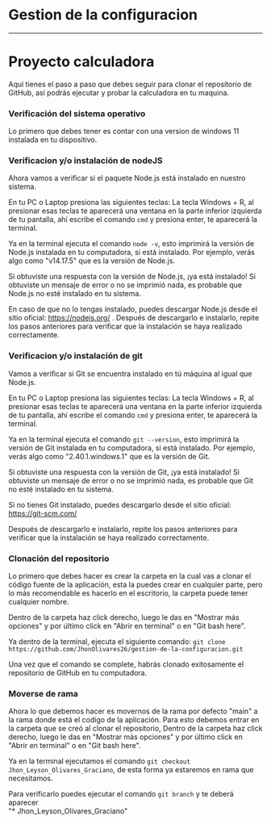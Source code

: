 # Gestion de la configuracion
----
# Proyecto calculadora
Aquí tienes el paso a paso que debes seguir para clonar el repositorio de GitHub, así podrás ejecutar y probar la calculadora en tu maquina.

### Verificación del sistema operativo

Lo primero que debes tener es contar con una version de windows 11 instalada en tu dispositivo.

### Verificacion y/o instalación de nodeJS
Ahora vamos a verificar si el paquete Node.js está instalado en nuestro sistema.

En tu PC o Laptop presiona las siguientes teclas: La tecla Windows + R, al presionar esas teclas te aparecerá una ventana en la parte inferior izquierda de tu pantalla, ahí escribe el comando `cmd` y presiona enter, te aparecerá la terminal.

Ya en la terminal ejecuta el comando `node -v`, esto imprimirá la versión de Node.js instalada en tu computadora, si está instalado. Por ejemplo, verás algo como "v14.17.5" que es la versión de Node.js.

Si obtuviste una respuesta con la versión de Node.js, ¡ya está instalado! Si obtuviste un mensaje de error o no se imprimió nada, es probable que Node.js no esté instalado en tu sistema.

En caso de que no lo tengas instalado, puedes descargar Node.js desde el sitio oficial: https://nodejs.org/ . Después de descargarlo e instalarlo, repite los pasos anteriores para verificar que la instalación se haya realizado correctamente.

### Verificacion y/o instalación de git

Vamos a verificar si Git se encuentra instalado en tú máquina al igual que Node.js.

En tu PC o Laptop presiona las siguientes teclas: La tecla Windows + R, al presionar esas teclas te aparecerá una ventana en la parte inferior izquierda de tu pantalla, ahí escribe el comando `cmd` y presiona enter, te aparecerá la terminal.

Ya en la terminal ejecuta el comando `git --version`, esto imprimirá la versión de Git instalada en tu computadora, si está instalado. Por ejemplo, verás algo como "2.40.1.windows.1" que es la versión de Git.

Si obtuviste una respuesta con la versión de Git, ¡ya está instalado! Si obtuviste un mensaje de error o no se imprimió nada, es probable que Git no esté instalado en tu sistema.

Si no tienes Git instalado, puedes descargarlo desde el sitio oficial: https://git-scm.com/

Después de descargarlo e instalarlo, repite los pasos anteriores para verificar que la instalación se haya realizado correctamente.

### Clonación del repositorio

Lo primero que debes hacer es crear la carpeta en la cual vas a clonar el código fuente de la aplicación, esta la puedes crear en cualquier parte, pero lo más recomendable es hacerlo en el escritorio, la carpeta puede tener cualquier nombre.

Dentro de la carpeta haz click derecho, luego le das en "Mostrar más opciones" y por último click en "Abrir en terminal" o en "Git bash here".

Ya dentro de la terminal, ejecuta el siguiente comando:
`git clone https://github.com/JhonOlivares26/gestion-de-la-configuracion.git`

Una vez que el comando se complete, habrás clonado exitosamente el repositorio de GitHub en tu computadora.

### Moverse de rama
Ahora lo que debemos hacer es movernos de la rama por defecto "main" a la rama donde está el codigo de la aplicación. Para esto debemos entrar en la carpeta que se creó al clonar el repositorio, Dentro de la carpeta haz click derecho, luego le das en "Mostrar más opciones" y por último click en "Abrir en terminal" o en "Git bash here".

Ya en la terminal ejecutamos el comando `git checkout Jhon_Leyson_Olivares_Graciano`, 
de esta forma ya estaremos en rama que necesitamos. 

Para verificarlo puedes ejecutar el comando `git branch` y te deberá aparecer   
"* Jhon_Leyson_Olivares_Graciano"





